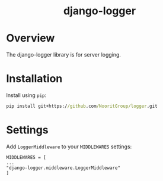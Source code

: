 <h1 align="center">django-logger</h1>

# Overview

The django-logger library is for server logging.

# Installation

Install using `pip`:

```cmd
pip install git+https://github.com/NooritGroup/logger.git
```

# Settings

Add `LoggerMiddleware` to your `MIDDLEWARES` settings:

    MIDDLEWARES = [
    ...
    "django-logger.middleware.LoggerMiddleware"
    ]